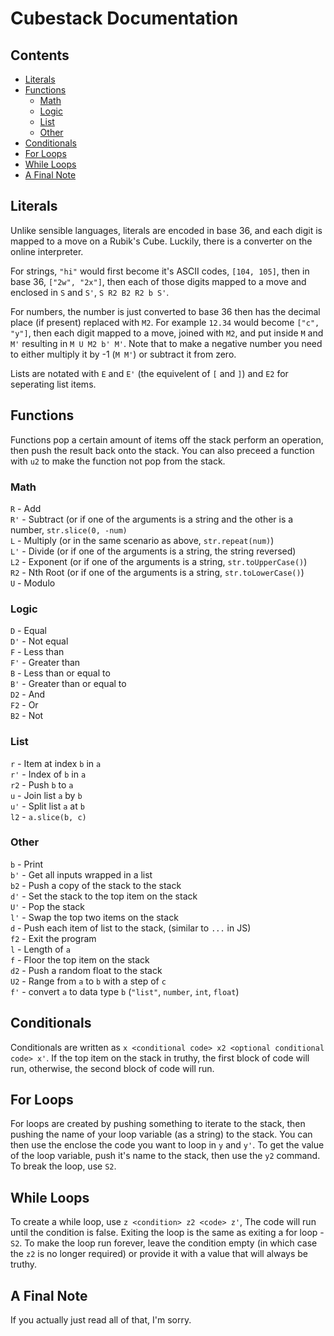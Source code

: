 # Cubestack Documentation

## Contents
  - [Literals](#literals)
  - [Functions](#literals)
    - [Math](#math)
    - [Logic](#logic)
    - [List](#list)
    - [Other](#other)
  - [Conditionals](#conditionals)
  - [For Loops](#for-loops)
  - [While Loops](#while-loops)
  - [A Final Note](#a-final-note)

## Literals
Unlike sensible languages, literals are encoded in base 36, and each digit is mapped to a move on a Rubik's Cube. Luckily, there is a converter on the online interpreter. 

For strings, `"hi"` would first become it's ASCII codes, `[104, 105]`, then in base 36, `["2w", "2x"]`, then each of those digits mapped to a move and enclosed in `S` and `S'`, `S R2 B2 R2 b S'`.

For numbers, the number is just converted to base 36 then has the decimal place (if present) replaced with `M2`. For example `12.34` would become `["c", "y"]`, then each digit mapped to a move, joined with `M2`, and put inside `M` and `M'` resulting in `M U M2 b' M'`. Note that to make a negative number you need to either multiply it by -1 (`M M'`) or subtract it from zero.

Lists are notated with `E` and `E'` (the equivelent of `[` and `]`) and `E2` for seperating list items.

## Functions

Functions pop a certain amount of items off the stack perform an operation, then push the result back onto the stack. You can also preceed a function with `u2` to make the function not pop from the stack.

### Math
`R` - Add  
`R'` - Subtract (or if one of the arguments is a string and the other is a number, `str.slice(0, -num)`  
`L` - Multiply (or in the same scenario as above, `str.repeat(num)`)  
`L'` - Divide (or if one of the arguments is a string, the string reversed)  
`L2` - Exponent (or if one of the arguments is a string, `str.toUpperCase()`)  
`R2` - Nth Root (or if one of the arguments is a string, `str.toLowerCase()`)  
`U` - Modulo  

### Logic
`D` - Equal  
`D'` - Not equal  
`F` - Less than  
`F'` - Greater than  
`B` - Less than or equal to  
`B'` - Greater than or equal to  
`D2` - And  
`F2` - Or  
`B2` - Not  

### List
`r` - Item at index `b` in `a`  
`r'` - Index of `b` in `a`  
`r2` - Push `b` to `a`  
`u` - Join list `a` by `b`  
`u'` - Split list `a` at `b`  
`l2` - `a.slice(b, c)`  


### Other
`b` - Print  
`b'` - Get all inputs wrapped in a list  
`b2` - Push a copy of the stack to the stack  
`d'` - Set the stack to the top item on the stack  
`U'` - Pop the stack  
`l'` - Swap the top two items on the stack  
`d` - Push each item of list to the stack, (similar to `...` in JS)  
`f2` - Exit the program  
`l` - Length of `a`  
`f` - Floor the top item on the stack  
`d2` - Push a random float to the stack  
`U2` - Range from `a` to `b` with a step of `c`  
`f'` - convert `a` to data type `b` (`"list"`, `number`, `int`, `float`)  

## Conditionals
Conditionals are written as `x <conditional code> x2 <optional conditional code> x'`. If the top item on the stack in truthy, the first block of code will run, otherwise, the second block of code will run.

## For Loops
For loops are created by pushing something to iterate to the stack, then pushing the name of your loop variable (as a string) to the stack. You can then use the enclose the code you want to loop in `y` and `y'`. To get the value of the loop variable, push it's name to the stack, then use the `y2` command. To break the loop, use `S2`.

## While Loops
To create a while loop, use `z <condition> z2 <code> z'`, The code will run until the condition is false. Exiting the loop is the same as exiting a for loop - `S2`. To make the loop run forever, leave the condition empty (in which case the `z2` is no longer required) or provide it with a value that will always be truthy.

## A Final Note
If you actually just read all of that, I'm sorry.
